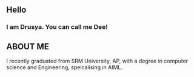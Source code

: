 ## Hello
### I am Drusya. You can call me Dee!


## ABOUT ME
I recently graduated from SRM University, AP, with a degree in computer science and Engineering, speicalising in AIML.



<!--
**drusya-github/drusya-github** is a ✨ _special_ ✨ repository because its `README.md` (this file) appears on your GitHub profile.

Here are some ideas to get you started:

- 🔭 I’m currently working on ...
- 🌱 I’m currently learning ...
- 👯 I’m looking to collaborate on ...
- 🤔 I’m looking for help with ...
- 💬 Ask me about ...
- 📫 How to reach me: ...
- 😄 Pronouns: ...
- ⚡ Fun fact: ...
-->
